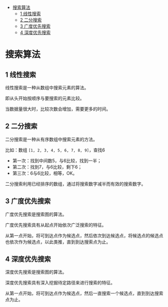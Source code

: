 - [搜索算法](#%e6%90%9c%e7%b4%a2%e7%ae%97%e6%b3%95)
  - [1 线性搜索](#1-%e7%ba%bf%e6%80%a7%e6%90%9c%e7%b4%a2)
  - [2 二分搜索](#2-%e4%ba%8c%e5%88%86%e6%90%9c%e7%b4%a2)
  - [3 广度优先搜索](#3-%e5%b9%bf%e5%ba%a6%e4%bc%98%e5%85%88%e6%90%9c%e7%b4%a2)
  - [4 深度优先搜索](#4-%e6%b7%b1%e5%ba%a6%e4%bc%98%e5%85%88%e6%90%9c%e7%b4%a2)

# 搜索算法

## 1 线性搜索

线性搜索是一种从数组中搜索元素的算法。

即从头开始按顺序与要搜索的元素比较。

当数据量很大时，比较次数会增加，需要更多的时间。

## 2 二分搜索

二分搜索是一种从有序数组中搜索元素的方法。

比如：数组 `[1, 2, 3, 4, 5, 6, 7, 8, 9]`，查找6

- 第一次：找到中间数5，与6比较，找到一半；
- 第二次：找到7，与6比较，剩下6；
- 第三次：6与6比较，相等，OK。

二分搜索利用已经排序的数组，通过将搜索数字减半而有效的搜索数字。

## 3 广度优先搜索

广度优先搜索是搜索图的算法。

广度优先搜索具有从起点开始依次广泛搜索的特征。

从第一点开始，将可到达点作为候选点，然后依次到达候选点，将候选点的候选点也依次作为候选点，以此类推，直到到达搜索点为止。

## 4 深度优先搜索

深度优先搜索是搜索图的算法。

深度优先搜索具有深入挖掘待定路径来进行搜索的特征。

从第一点开始，将可到达点作为候选点，然后一直搜索一个候选点，直到到达搜索点为止。

